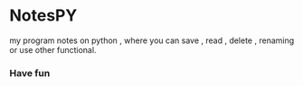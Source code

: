 # NotesPY

my program notes on python , where you can save , read , delete , renaming or use other functional.

### Have fun
